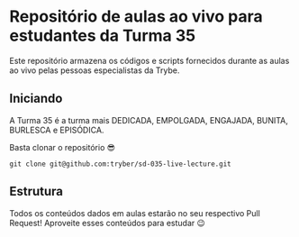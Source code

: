 # Repositório de aulas ao vivo para estudantes da Turma 35

Este repositório armazena os códigos e scripts fornecidos durante as aulas ao vivo pelas pessoas especialistas da Trybe.

## Iniciando

A Turma 35 é a turma mais DEDICADA, EMPOLGADA, ENGAJADA, BUNITA, BURLESCA e EPISÓDICA.

Basta clonar o repositório 😎

```
git clone git@github.com:tryber/sd-035-live-lecture.git
```

## Estrutura

Todos os conteúdos dados em aulas estarão no seu respectivo Pull Request! Aproveite esses conteúdos para estudar 😉

